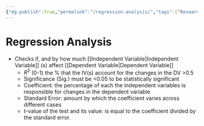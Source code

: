 ```yaml
---
{"dg-publish":true,"permalink":"/regression-analysis/","tags":["Research"]}
---
```


# Regression Analysis
- Checks if, and by how much [[Independent Variable\|Independent Variable]]  (s) affect [[Dependent Variable\|Dependent Variable]] 
	- $R^2$ (0-1) the % that the IV(s) account for the changes in the DV >0.5
	- Significance (Sig.) must be <0.05 to be statistically significant
	- Coefficient: the percentage of each the independent variables is responsible for changes in the dependent variable
	- Standard Error: amount by which the coefficient varies across different cases
	- t-value of the test and its value: is equal to the coefficient divided by the standard error.